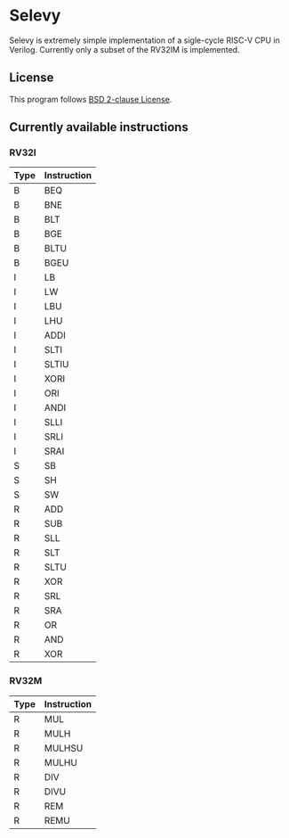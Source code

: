 # Selevy

Selevy is extremely simple implementation of a sigle-cycle RISC-V CPU in Verilog. Currently only a subset of the RV32IM is implemented.

## License

This program follows [BSD 2-clause License](./LICENSE.txt).

## Currently available instructions

### RV32I

| Type | Instruction |
| ---- | ----------- |
| B    | BEQ         |
| B    | BNE         |
| B    | BLT         |
| B    | BGE         |
| B    | BLTU        |
| B    | BGEU        |
| I    | LB          |
| I    | LW          |
| I    | LBU         |
| I    | LHU         |
| I    | ADDI        |
| I    | SLTI        |
| I    | SLTIU       |
| I    | XORI        |
| I    | ORI         |
| I    | ANDI        |
| I    | SLLI        |
| I    | SRLI        |
| I    | SRAI        |
| S    | SB          |
| S    | SH          |
| S    | SW          |
| R    | ADD         |
| R    | SUB         |
| R    | SLL         |
| R    | SLT         |
| R    | SLTU        |
| R    | XOR         |
| R    | SRL         |
| R    | SRA         |
| R    | OR          |
| R    | AND         |
| R    | XOR         |

### RV32M

| Type | Instruction |
| ---- | ----------- |
| R    | MUL         |
| R    | MULH        |
| R    | MULHSU      |
| R    | MULHU       |
| R    | DIV         |
| R    | DIVU        |
| R    | REM         |
| R    | REMU        |
